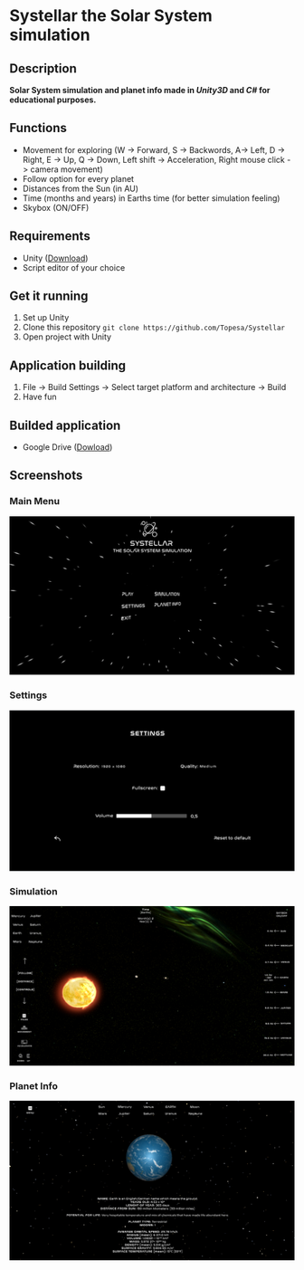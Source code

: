 # Systellar the Solar System simulation

## Description
**Solar System simulation and planet info made in _Unity3D_ and _C#_ for educational purposes.**

## Functions 
* Movement for exploring (W -> Forward, S -> Backwords, A-> Left, D -> Right, E -> Up, Q -> Down, Left shift -> Acceleration, Right mouse click -> camera movement)
* Follow option for every planet
* Distances from the Sun (in AU)
* Time (months and years) in Earths time (for better simulation feeling)
* Skybox (ON/OFF)

## Requirements 
* Unity ([Download](https://unity.com/download))
* Script editor of your choice

## Get it running
1. Set up Unity
2. Clone this repository `git clone https://github.com/Topesa/Systellar`
3. Open project with Unity

## Application building
1. File -> Build Settings -> Select target platform and architecture -> Build
2. Have fun 

## Builded application 
* Google Drive ([Dowload](https://drive.google.com/file/d/1VFlidqDUOhq4_DscXSCWoLBh5VI6ewso/view?usp=sharing))

## Screenshots
### Main Menu 
![](Images/main.PNG)

### Settings
![](Images/settings.png)

### Simulation
![](Images/simulation.png)

### Planet Info
![](Images/info.png)
